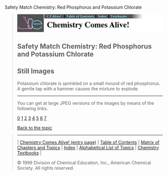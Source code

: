 





 Safety Match Chemistry: Red Phosphorus and Potassium Chlorate
 



> ![Chemistry Comes Alive!](ccahead.gif)
> 
> 
> 
> 
> 
> 
> 
> 
> 
> ## Safety Match Chemistry: Red Phosphorus and Potassium Chlorate
> 
> 
> 
> 
> ## Still Images
> 
> 
> 
> 
> 
> 
> 
> 
> 
>  Potassium chlorate is sprinkled on a small mound of red
phosphorus. A gentle tap with a hammer causes the mixture to
explode.
>  
> 
> 
> 
> 
> 
> 
> ---
> 
> 
>  You can get at large JPEG versions of the images by means of the following links.
>    
> 
> 
> [0](../../STILLS/MATCHES/MATCHES1/64JPG48/0.JPG) 
> [1](../../STILLS/MATCHES/MATCHES1/64JPG48/1.JPG) 
> [2](../../STILLS/MATCHES/MATCHES1/64JPG48/2.JPG) 
> [3](../../STILLS/MATCHES/MATCHES1/64JPG48/3.JPG) 
> [4](../../STILLS/MATCHES/MATCHES1/64JPG48/4.JPG) 
> [5](../../STILLS/MATCHES/MATCHES1/64JPG48/5.JPG) 
> [6](../../STILLS/MATCHES/MATCHES1/64JPG48/6.JPG) 
> [7](../../STILLS/MATCHES/MATCHES1/64JPG48/7.JPG) 
> 
> 
> 
> 
> [Back to the topic](../../MAIN/MATCHES/PAGE1.HTM)



> ---
> 
> 
>  |
>  [Chemistry Comes Alive! (entry page)](../../INDEX.HTM) 
>  |
>  [Table of Contents](../../CONTENTS.HTM) 
>  |
>  [Matrix of Chapters and Topics](../../MATRIX.HTM) 
>  |
>  [Index](../../WORDS.HTM) 
>  |
>  [Alphabetical List of Topics](../../ALPHATOP.HTM) 
>  |
>  [Chemistry Textbooks](../../BOOKS.HTM) 
>  |
>  
>  © 1999 Division of Chemical Education, Inc.,
American Chemical Society. All rights reserved.





